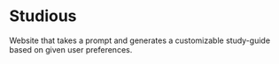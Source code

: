 Studious
========
Website that takes a prompt and generates a customizable study-guide based on given user preferences.